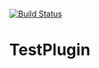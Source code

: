 [![Build Status](https://travis-ci.org/SujataDarekar/TestPlugin.svg?branch=master)](https://travis-ci.org/SujataDarekar/TestPlugin)
# TestPlugin

